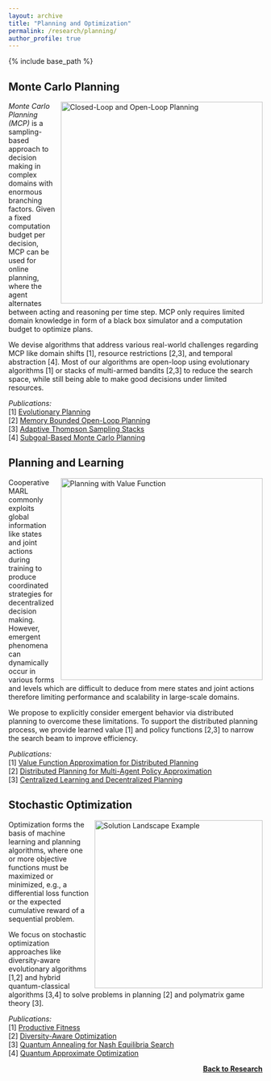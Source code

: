 ```yaml
---
layout: archive
title: "Planning and Optimization"
permalink: /research/planning/
author_profile: true
---
```


{% include base_path %}

## Monte Carlo Planning

<img src="https://thomyphan.github.io/images/research/open_loop_planning.png" style="float:right; width:300pt;padding-left:10px;" title="Closed-Loop and Open-Loop Planning" alt="Closed-Loop and Open-Loop Planning"/>

*Monte Carlo Planning (MCP)* is a sampling-based approach to decision making in complex domains with enormous branching factors. Given a fixed computation budget per decision, MCP can be used for online planning, where the agent alternates between acting and reasoning per time step. MCP only requires limited domain knowledge in form of a black box simulator and a computation budget to optimize plans.

We devise algorithms that address various real-world challenges regarding MCP like domain shifts [1], resource restrictions [2,3], and temporal abstraction [4]. Most of our algorithms are open-loop using evolutionary algorithms [1] or stacks of multi-armed bandits [2,3] to reduce the search space, while still being able to make good decisions under limited resources.

*Publications:*  
[1] [Evolutionary Planning](https://thomyphan.github.io/publication/2018-09-01-icac-gabor)  
[2] [Memory Bounded Open-Loop Planning](https://thomyphan.github.io/publication/2019-02-01-aaai-phan)  
[3] [Adaptive Thompson Sampling Stacks](https://thomyphan.github.io/publication/2019-08-01-ijcai-phan)  
[4] [Subgoal-Based Monte Carlo Planning](https://thomyphan.github.io/publication/2019-08-01-ijcai-gabor)  

## Planning and Learning

<img src="https://thomyphan.github.io/images/research/planning_value_function_2.png" style="float:right; width:300pt;padding-left:10px;" title="Planning with Value Function" alt="Planning with Value Function"/>

Cooperative MARL commonly exploits global information like states and joint actions during training to produce coordinated strategies for decentralized decision making. However, emergent phenomena can dynamically occur in various forms and levels which are difficult to deduce from mere states and joint actions therefore limiting performance and scalability in large-scale domains.

We propose to explicitly consider emergent behavior via distributed planning to overcome these limitations. To support the distributed planning process, we provide learned value [1] and policy functions [2,3] to narrow the search beam to improve efficiency.

*Publications:*  
[1] [Value Function Approximation for Distributed Planning](https://thomyphan.github.io/publication/2018-06-01-aamas-phan)  
[2] [Distributed Planning for Multi-Agent Policy Approximation](https://thomyphan.github.io/publication/2019-05-01-aamas-phan)  
[3] [Centralized Learning and Decentralized Planning](https://thomyphan.github.io/publication/2020-05-01-ala-phan)  

## Stochastic Optimization

<img src="https://thomyphan.github.io/images/research/solution_landscape_example.png" title="Optimization Problem with Multiple Optima" style="float:right; width:250pt;padding-left:10px;"  alt="Solution Landscape Example"/>

Optimization forms the basis of machine learning and planning algorithms, where one or more objective functions must be maximized or minimized, e.g., a differential loss function or the expected cumulative reward of a sequential problem.

We focus on stochastic optimization approaches like diversity-aware evolutionary algorithms [1,2] and hybrid quantum-classical algorithms [3,4] to solve problems in planning [2] and polymatrix game theory [3].

*Publications:*  
[1] [Productive Fitness](https://thomyphan.github.io/publication/2021-01-01-naco-gabor)  
[2] [Diversity-Aware Optimization](https://thomyphan.github.io/publication/2018-09-01-icac-gabor)  
[3] [Quantum Annealing for Nash Equilibria Search](https://thomyphan.github.io/publication/2020-08-01-iccs-roch)  
[4] [Quantum Approximate Optimization](https://thomyphan.github.io/publication/2020-10-01-icrc-roch)  

<div style="float: right;">
    <a href="https://thomyphan.github.io/research/"><strong>Back to Research</strong></a>
</div>